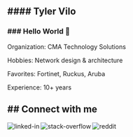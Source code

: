 <!--
**tvilo/tvilo** is a ✨ _special_ ✨ repository because its `README.md` (this file) appears on your GitHub profile.
-->
<h2>
  #### Tyler Vilo
</h2>
<h3>
  ### Hello World 👋
</h3>
<body>
  <p>Organization: CMA Technology Solutions </p>
  <p>Hobbies: Network design & architecture </p>
  <p>Favorites: Fortinet, Ruckus, Aruba </p>
  <p>Experience: 10+ years </p>
</body>
<h2>
  ## Connect with me
</h2>

[<img align="left" alt="linked-in" src="https://img.shields.io/badge/linkedin-%230077B5.svg?&style=for-the-badge&logo=linkedin&logoColor=white" />](https://www.linkedin.com/in/tylervilo/)

[<img align="left" alt="stack-overflow" src="https://img.shields.io/badge/stack%20overflow-FE7A16?logo=stack-overflow&logoColor=white&style=for-the-badge" />](https://stackoverflow.com/users/11678616/tvilo)

[<img align="left" alt="reddit" src="https://img.shields.io/reddit/subreddit-subscribers/InternationalBoss107?style=for-the-badge&logo=reddit&logoColor=white" />](https://www.reddit.com/user/InternationalBoss107/)

